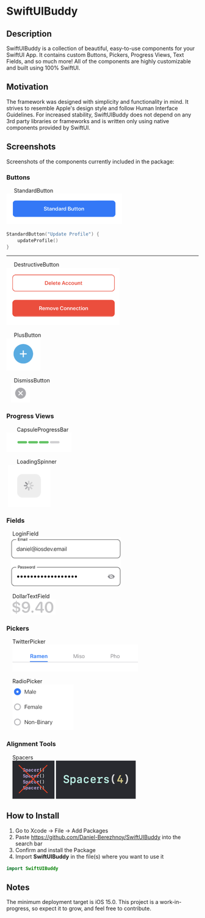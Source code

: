 # SwiftUIBuddy

## Description
SwiftUIBuddy is a collection of beautiful, easy-to-use components for your SwiftUI App. It contains custom Buttons, Pickers, Progress Views, Text Fields, and so much more! All of the components are highly customizable and built using 100% SwiftUI.

## Motivation
The framework was designed with simplicity and functionality in mind. It strives to resemble Apple's design style and follow Human Interface Guidelines. For increased stability, SwiftUIBuddy does not depend on any 3rd party libraries or frameworks and is written only using native components provided by SwiftUI.

## Screenshots
Screenshots of the components currently included in the package:

### Buttons

&nbsp;&nbsp;&nbsp;&nbsp; StandardButton  
<img src = "Screenshots/Buttons/StandardButton.png" height = "80">

```swift
StandardButton("Update Profile") {
    updateProfile()
}
```

---

&nbsp;&nbsp;&nbsp;&nbsp; DestructiveButton  
<img src = "Screenshots/Buttons/DestructiveButton.png" height = "151">

&nbsp;&nbsp;&nbsp;&nbsp; PlusButton  
<img src = "Screenshots/Buttons/PlusButton.png" height = "85">

&nbsp;&nbsp;&nbsp;&nbsp; DismissButton  
&nbsp;&nbsp; <img src = "Screenshots/Buttons/DismissButton.png" height = "50">

### Progress Views
&nbsp;&nbsp;&nbsp;&nbsp;&nbsp;&nbsp; CapsuleProgressBar  
<img src = "Screenshots/Progress Views/CapsuleProgressBar.png" height = "50">

&nbsp;&nbsp;&nbsp;&nbsp;&nbsp;&nbsp; LoadingSpinner  
&nbsp;<img src = "Screenshots/Progress Views/LoadingSpinner.png" height = "110">

### Fields
&nbsp;&nbsp;&nbsp; LoginField  
&nbsp;&nbsp; <img src = "Screenshots/Fields/LoginField.png" height = "130">

&nbsp;&nbsp;&nbsp; DollarTextField  
&nbsp;&nbsp; <img src = "Screenshots/Fields/DollarTextField.png" height = "40">

### Pickers
&nbsp;&nbsp;&nbsp; TwitterPicker  
&nbsp;&nbsp;&nbsp; <img src = "Screenshots/Pickers/TwitterPicker.png" height = "70">

&nbsp;&nbsp;&nbsp; RadioPicker  
&nbsp;&nbsp;&nbsp; <img src = "Screenshots/Pickers/RadioPicker.png" height = "120">

### Alignment Tools
&nbsp;&nbsp;&nbsp; Spacers  
&nbsp;&nbsp;&nbsp; <img src = "Screenshots/Alignment Tools/Spacer.png" height = "100">
<img src = "Screenshots/Alignment Tools/Spacers.png" height = "100">

## How to Install
1) Go to Xcode -> File -> Add Packages
2) Paste https://github.com/Daniel-Berezhnoy/SwiftUIBuddy into the search bar
3) Confirm and install the Package
4) Import **SwiftUIBuddy** in the file(s) where you want to use it

```swift
import SwiftUIBuddy
```

## Notes
The minimum deployment target is iOS 15.0. This project is a work-in-progress, so expect it to grow, and feel free to contribute.
